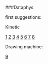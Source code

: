 ###Dataphys

first suggestions:

Kinetic

[1](http://www.elements-magazine.com/2012/09/movie-theater-walls-transformed-into.html)
[2](https://vimeo.com/97429450)
[3](http://alexbowenblog.weebly.com/uploads/2/7/1/9/27196497/7548981_orig.jpg)
[4](http://alexbowenblog.weebly.com/uploads/2/7/1/9/27196497/2328267_orig.jpg)
[5](https://www.youtube.com/watch?v=lecR-fSRnL8)
[6](https://www.youtube.com/watch?v=htGE49iTFeM)
[7](https://www.youtube.com/watch?v=Wb6eFGbwPeA)
[8](https://www.youtube.com/watch?v=Kogl_dFriMM)

Drawing machine:

[9](http://www.sifting.org/Jiayi_Young/Kinetic_Procession.html)
